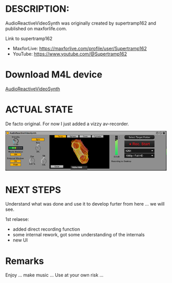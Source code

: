 # DESCRIPTION:

AudioReactiveVideoSynth was originally created by supertramp162 and published on maxforlife.com.

Link to supertramp162
- MaxforLive: https://maxforlive.com/profile/user/Supertramp162
- YouTube: https://www.youtube.com/@Supertramp162

# Download M4L device

[AudioReactiveVideoSynth](https://github.com/th-m-vogel/Max-Patches/raw/main/M4L-Devices/AudioReactiveVideoSynth/AudioReactiveVideoSynth.amxd "Download")

# ACTUAL STATE

De facto original. For now I just added a vizzy av-recorder.

![Screenshot](./Device-Screenshot.png)

# NEXT STEPS

Understand what was done and use it to develop furter from here ... we will see.

1st relaese: 
- added direct recording function
- some internal rework, got some understanding of the internals
- new UI

# Remarks

Enjoy ... make music ... Use at your own risk ... 

